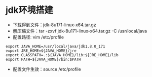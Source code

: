 # jdk环境搭建
- 下载得到文件：jdk-8u171-linux-x64.tar.gz
- 解压缩文件：tar -zxvf jdk-8u171-linux-x64.tar.gz -C /usr/local/java
- 配置路径: vim /etc/profile

```
export JAVA_HOME=/usr/local/java/jdk1.8.0_171
export JRE_HOME=${JAVA_HOME}/jre
export CLASSPATH=.:${JAVA_HOME}/lib:${JRE_HOME}/lib
export PATH=${JAVA_HOME}/bin:$PATH

```

- 配置文件生效：source /etc/profile